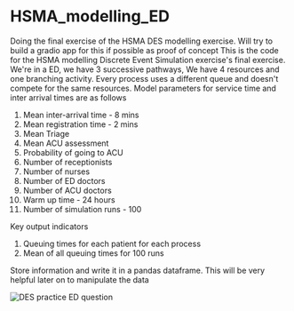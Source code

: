 # HSMA_modelling_ED
Doing the final exercise of the HSMA DES modelling exercise. Will try to build a gradio app for this if possible as proof of concept
This is the code for the HSMA modelling Discrete Event Simulation exercise's final exercise. We're in a ED, we have 3 successive pathways, We have 4 resources and one branching activity. Every process uses a different queue and doesn't compete for the same resources. Model parameters for service time and inter arrival times are as follows
1) Mean inter-arrival time - 8 mins
2) Mean registration time - 2 mins
3) Mean Triage
4) Mean ACU assessment
5) Probability of going to ACU
6) Number of receptionists
7) Number of nurses
8) Number of ED doctors
9) Number of ACU doctors
10) Warm up time - 24 hours
11) Number of simulation runs - 100

Key output indicators
1) Queuing times for each patient for each process
2) Mean of all queuing times for 100 runs

Store information and write it in a pandas dataframe. This will be very helpful later on to manipulate the data


![DES practice ED question](https://github.com/varadpuntambekar/HSMA_modelling_ED/assets/147520919/936c9665-bf31-4f1f-82ed-56d2bf9729ca)

